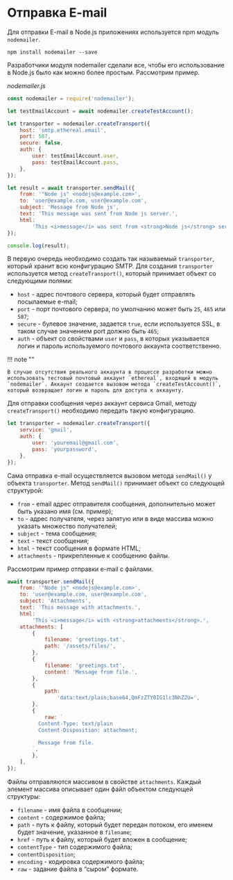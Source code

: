 # Отправка E-mail

Для отправки E-mail в Node.js приложениях используется npm модуль `nodemailer`.

```
npm install nodemailer --save
```

Разработчики модуля nodemailer сделали все, чтобы его использование в Node.js было как можно более простым. Рассмотрим пример.

_nodemailer.js_

```js
const nodemailer = require('nodemailer');

let testEmailAccount = await nodemailer.createTestAccount();

let transporter = nodemailer.createTransport({
    host: 'smtp.ethereal.email',
    port: 587,
    secure: false,
    auth: {
        user: testEmailAccount.user,
        pass: testEmailAccount.pass,
    },
});

let result = await transporter.sendMail({
    from: '"Node js" <nodejs@example.com>',
    to: 'user@example.com, user@example.com',
    subject: 'Message from Node js',
    text: 'This message was sent from Node js server.',
    html:
        'This <i>message</i> was sent from <strong>Node js</strong> server.',
});

console.log(result);
```

В первую очередь необходимо создать так называемый `transporter`, который хранит всю конфигурацию SMTP. Для создания `transporter` используется метод `createTransport()`, который принимает объект со следующими полями:

-   `host` - адрес почтового сервера, который будет отправлять посылаемые e-mail;
-   `port` - порт почтового сервера, по умолчанию может быть `25`, `465` или `587`;
-   `secure` - булевое значение, задается `true`, если используется SSL, в таком случае значением port должно быть `465`;
-   `auth` - объект со свойствами `user` и `pass`, в которых указывается логин и пароль используемого почтового аккаунта соответственно.

!!! note ""

    В случае отсутствия реального аккаунта в процессе разработки можно использовать тестовый почтовый аккаунт `ethereal`, входящий в модуль `nodemailer`. Аккаунт создается вызовом метода `createTestAccount()`, который возвращает логин и пароль для доступа к аккаунту.

Для отправки сообщения через аккаунт сервиса Gmail, методу `createTransport()` необходимо передать такую конфигурацию.

```js
let transporter = nodemailer.createTransport({
    service: 'gmail',
    auth: {
        user: 'youremail@gmail.com',
        pass: 'yourpassword',
    },
});
```

Сама отправка e-mail осуществляется вызовом метода `sendMail()` у объекта `transporter`. Метод `sendMail()` принимает объект со следующей структурой:

-   `from` - email адрес отправителя сообщения, дополнительно может быть указано имя (см. пример);
-   `to` - адрес получателя, через запятую или в виде массива можно указать множество получателей;
-   `subject` - тема сообщения;
-   `text` - текст сообщения;
-   `html` - текст сообщения в формате HTML;
-   `attachments` - прикрепленные к сообщению файлы.

Рассмотрим пример отправки e-mail с файлами.

```js
await transporter.sendMail({
    from: '"Node js" <nodejs@example.com>',
    to: 'user@example.com, user@example.com',
    subject: 'Attachments',
    text: 'This message with attachments.',
    html:
        'This <i>message</i> with <strong>attachments</strong>.',
    attachments: [
        {
            filename: 'greetings.txt',
            path: '/assets/files/',
        },
        {
            filename: 'greetings.txt',
            content: 'Message from file.',
        },
        {
            path:
                'data:text/plain;base64,QmFzZTY0IG1lc3NhZ2U=',
        },
        {
            raw: `
          Content-Type: text/plain
          Content-Disposition: attachment;

          Message from file.
        `,
        },
    ],
});
```

Файлы отправляются массивом в свойстве `attachments`. Каждый элемент массива описывает один файл объектом следующей структуры:

-   `filename` - имя файла в сообщении;
-   `content` - содержимое файла;
-   `path` - путь к файлу, который будет передан потоком, его именем будет значение, указанное в `filename`;
-   `href` - путь к файлу, который будет вложен в сообщение;
-   `contentType` - тип содержимого файла;
-   `contentDisposition`;
-   `encoding` - кодировка содержимого файла;
-   `raw` - задание файла в “сыром” формате.
